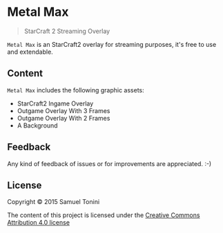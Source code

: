 # Metal Max

> StarCraft 2 Streaming Overlay

`Metal Max` is an StarCraft2 overlay for streaming purposes, it's free to use and extendable.

## Content

`Metal Max` includes the following graphic assets:

* StarCraft2 Ingame Overlay
* Outgame Overlay With 3 Frames
* Outgame Overlay With 2 Frames
* A Background

## Feedback

Any kind of feedback of issues or for improvements are appreciated. :-)

## License

Copyright © 2015 Samuel Tonini

The content of this project is licensed under the [Creative Commons Attribution 4.0 license](LICENSE)
